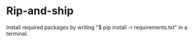 # Rip-and-ship

Install required packages by writing 
"$ pip install -r requirements.txt" in a terminal.
